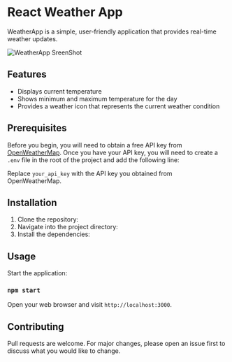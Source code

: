 # React Weather App

WeatherApp is a simple, user-friendly application that provides real-time weather updates.

![WeatherApp SreenShot](https://github.com/Santosh-Baliarsingh/react_weather_application/assets/88627642/32aa1bfa-fa4d-4fe4-b2c9-4023287dec72)


## Features

- Displays current temperature
- Shows minimum and maximum temperature for the day
- Provides a weather icon that represents the current weather condition

## Prerequisites

Before you begin, you will need to obtain a free API key from [OpenWeatherMap](https://openweathermap.org/price). Once you have your API key, you will need to create a `.env` file in the root of the project and add the following line:

Replace `your_api_key` with the API key you obtained from OpenWeatherMap.

## Installation

1. Clone the repository:
2. Navigate into the project directory:
3. Install the dependencies:
## Usage

Start the application:
### `npm start`
Open your web browser and visit `http://localhost:3000`.

## Contributing

Pull requests are welcome. For major changes, please open an issue first to discuss what you would like to change.
